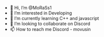 - 👋 Hi, I’m @MoRaSs1
- 👀 I’m interested in Developing 
- 🌱 I’m currently learning C++ and javascript
- 💞️ I’m looking to collaborate on Discord
- 📫 How to reach me Discord - movusin

<!---
MoRaSs1/MoRaSs1 is a ✨ special ✨ repository because its `README.md` (this file) appears on your GitHub profile.
You can click the Preview link to take a look at your changes.
--->
